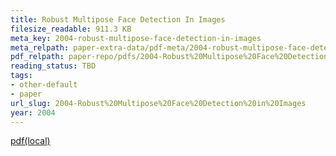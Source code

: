 ```yaml
---
title: Robust Multipose Face Detection In Images
filesize_readable: 911.3 KB
meta_key: 2004-robust-multipose-face-detection-in-images
meta_relpath: paper-extra-data/pdf-meta/2004-robust-multipose-face-detection-in-images.yaml
pdf_relpath: paper-repo/pdfs/2004-Robust%20Multipose%20Face%20Detection%20in%20Images.pdf
reading_status: TBD
tags:
- other-default
- paper
url_slug: 2004-Robust%20Multipose%20Face%20Detection%20in%20Images
year: 2004
---
```


[pdf(local)](../../paper-repo/pdfs/2004-Robust%20Multipose%20Face%20Detection%20in%20Images.pdf)

